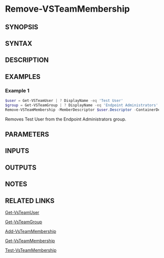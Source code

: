 <!-- #include "./common/header.md" -->

# Remove-VSTeamMembership

## SYNOPSIS

<!-- #include "./synopsis/Remove-VSTeamMembership.md" -->

## SYNTAX

## DESCRIPTION

<!-- #include "./synopsis/Remove-VSTeamMembership.md" -->

## EXAMPLES

### Example 1

```powershell
$user = Get-VSTeamUser | ? DisplayName -eq 'Test User'
$group = Get-VSTeamGroup | ? DisplayName -eq 'Endpoint Administrators'
Remove-VSTeamMembership -MemberDescriptor $user.Descriptor -ContainerDescriptor $group.Descriptor
```

Removes Test User from the Endpoint Administrators group.

## PARAMETERS

<!-- #include "./params/memberDescriptor.md" -->

<!-- #include "./params/containerDescriptor.md" -->

## INPUTS

## OUTPUTS

## NOTES

<!-- #include "./common/prerequisites.md" -->

## RELATED LINKS



[Get-VsTeamUser](Get-VsTeamUser.md)

[Get-VsTeamGroup](Get-VsTeamGroup.md)

[Add-VsTeamMembership](Add-VsTeamMembership.md)

[Get-VsTeamMembership](Get-VsTeamMembership.md)

[Test-VsTeamMembership](Test-VsTeamMembership.md)
